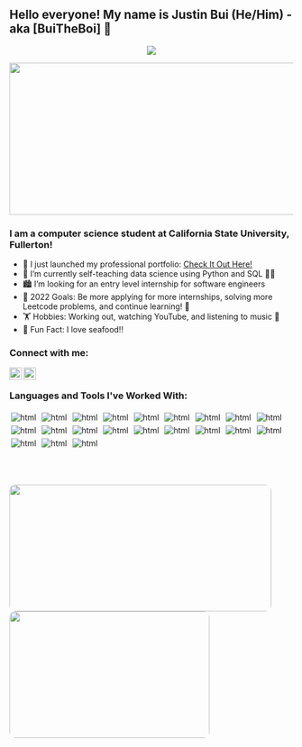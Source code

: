 ## Hello everyone! My name is Justin Bui (He/Him) - aka [BuiTheBoi] 👋

<p align="center">
    <img src=https://komarev.com/ghpvc/?username=BuiTheBoi&style=for-the-badge>
</p>
<p align="center">
    <img src=https://c.tenor.com/_EYOsX_1CUkAAAAC/pixel-night.gif width="700" height="270" />
</p>

### I am a computer science student at California State University, Fullerton!

- 🔭 I just launched my professional portfolio: [Check It Out Here!](https://buitheboi.github.io/)
- 📓 I’m currently self-teaching data science using Python and SQL 🐍📜
- 🏙️ I’m looking for an entry level internship for software engineers
- 🥅 2022 Goals: Be more applying for more internships, solving more Leetcode problems, and continue learning! 🧠
- 🏋️ Hobbies: Working out, watching YouTube, and listening to music 🎵
- 🦞 Fun Fact: I love seafood!!

### Connect with me:

[<img align="left" alt="LinkedIn" width="22px" src="https://cdn.jsdelivr.net/npm/simple-icons@v3/icons/linkedin.svg" />][linkedin]
[<img align="left" alt="LinkedIn" width="22px" src="https://cdn.jsdelivr.net/npm/simple-icons@v3/icons/gmail.svg" />][gmail]

<br />

### Languages and Tools I've Worked With:

<p align="left">
<img src="https://img.shields.io/badge/c-%2300599C.svg?style=for-the-badge&logo=c&logoColor=white" alt="html" style="vertical-align:top; margin:3px">
<img src="https://img.shields.io/badge/c++-%2300599C.svg?style=for-the-badge&logo=c%2B%2B&logoColor=white" alt="html" style="vertical-align:top; margin:3px">
<img src="https://camo.githubusercontent.com/af4a4d88e07eb6edbb39a752bcd1a4fd3ac989542fb5b878b741872ea66fda9d/68747470733a2f2f696d672e736869656c64732e696f2f62616467652f7838362d417373656d626c792d3030303030463f7374796c653d666f722d7468652d6261646765266c6f676f3d696e74656c266c6f676f436f6c6f723d77686974" alt="html" style="vertical-align:top; margin:3px">
<img src="https://img.shields.io/badge/html5-%23E34F26.svg?style=for-the-badge&logo=html5&logoColor=white" alt="html" style="vertical-align:top; margin:3px">
<img src="https://img.shields.io/badge/css3-%231572B6.svg?style=for-the-badge&logo=css3&logoColor=white" alt="html" style="vertical-align:top; margin:3px">
<img src="https://img.shields.io/badge/javascript-%23323330.svg?style=for-the-badge&logo=javascript&logoColor=%23F7DF1E" alt="html" style="vertical-align:top; margin:3px">
<img src="https://img.shields.io/badge/firebase-ffca28?style=for-the-badge&logo=firebase&logoColor=black" alt="html" style="vertical-align:top; margin:3px">
<img src="https://img.shields.io/badge/bootstrap-%23563D7C.svg?style=for-the-badge&logo=bootstrap&logoColor=white" alt="html" style="vertical-align:top; margin:3px">
<img src="https://img.shields.io/badge/python-3670A0?style=for-the-badge&logo=python&logoColor=ffdd54" alt="html" style="vertical-align:top; margin:3px">
<img src="https://img.shields.io/badge/scikit_learn-F7931E?style=for-the-badge&logo=scikit-learn&logoColor=white" alt="html" style="vertical-align:top; margin:3px">
<img src="https://img.shields.io/badge/TensorFlow-FF6F00?style=for-the-badge&logo=TensorFlow&logoColor=white" alt="html" style="vertical-align:top; margin:3px">
<img src="https://img.shields.io/badge/Jupyter-F37626.svg?&style=for-the-badge&logo=Jupyter&logoColor=white" alt="html" style="vertical-align:top; margin:3px">
<img src="https://img.shields.io/badge/Numpy-777BB4?style=for-the-badge&logo=numpy&logoColor=white" alt="html" style="vertical-align:top; margin:3px">
<img src="https://img.shields.io/badge/Pandas-2C2D72?style=for-the-badge&logo=pandas&logoColor=white" alt="html" style="vertical-align:top; margin:3px">
<img src="https://img.shields.io/badge/RStudio-75AADB?style=for-the-badge&logo=RStudio&logoColor=white" alt="html" style="vertical-align:top; margin:3px">
<img src="https://img.shields.io/badge/opencv-%23white.svg?style=for-the-badge&logo=opencv&logoColor=white" alt="html" style="vertical-align:top; margin:3px">
<img src="https://img.shields.io/badge/git-%23F05033.svg?style=for-the-badge&logo=git&logoColor=white" alt="html" style="vertical-align:top; margin:3px">
<img src="https://img.shields.io/badge/Microsoft%20SQL%20Sever-CC2927?style=for-the-badge&logo=microsoft%20sql%20server&logoColor=white" alt="html" style="vertical-align:top; margin:3px">
<img src="https://img.shields.io/badge/postgres-%23316192.svg?style=for-the-badge&logo=postgresql&logoColor=white" alt="html" style="vertical-align:top; margin:3px">
<img src="https://img.shields.io/badge/Linux-FCC624?style=for-the-badge&logo=linux&logoColor=black" alt="html" style="vertical-align:top; margin:3px">
<img src="https://img.shields.io/badge/Windows-0078D6?style=for-the-badge&logo=windows&logoColor=white" alt="html" style="vertical-align:top; margin:3px">
</p>

<br />
<br>

[linkedin]: http://linkedin.com/in/justin-bui-4a8926194
[gmail]: mailto:jbui3493@gmail.com

<p align="left">
<img width="465" height="225" src="https://github-readme-stats.vercel.app/api?username=justinbui&show_icons=true&theme=highcontrast&include_all_commits=true&hide=stars" style="border-radius:10px;">
<img width="355" height="225" src="https://github-readme-stats.vercel.app/api/top-langs/?username=justinbui&theme=highcontrast&layout=compact" style="border-radius:10px;">
</p>
